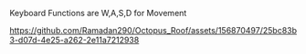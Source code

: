 Keyboard Functions are W,A,S,D for Movement

https://github.com/Ramadan290/Octopus_Roof/assets/156870497/25bc83b3-d07d-4e25-a262-2e11a7212938

